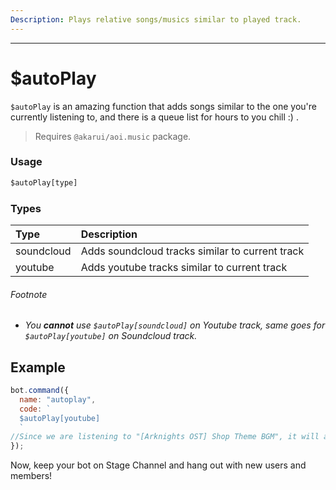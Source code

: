 ```yaml
---
Description: Plays relative songs/musics similar to played track.
---
```

<hr>

# $autoPlay

`$autoPlay` is an amazing function that adds songs similar to the one you're currently listening to, and there is a queue list for hours to you chill :) .

> Requires `@akarui/aoi.music` package.
### Usage 
```js
$autoPlay[type]
```
### Types
| Type | Description |
| :--- | :--- |
| soundcloud | Adds soundcloud tracks similar to current track |
| youtube | Adds youtube tracks similar to current track |

###### Footnote
* *You **cannot** use `$autoPlay[soundcloud]` on Youtube track, same goes for `$autoPlay[youtube]` on Soundcloud track.*

## Example
```js
bot.command({
  name: "autoplay",
  code: `
  $autoPlay[youtube]
  `
//Since we are listening to "[Arknights OST] Shop Theme BGM", it will add songs that related to "[Arknights OST] Shop Theme BGM".
});
```
Now, keep your bot on Stage Channel and hang out with new users and members!
